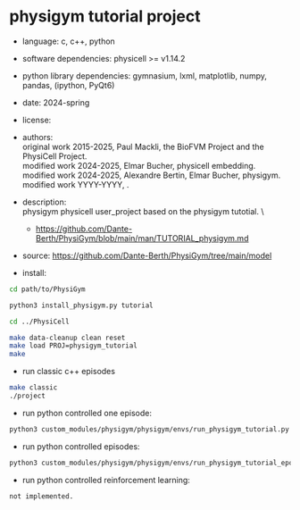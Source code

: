 # physigym tutorial project

+ language: c, c++, python
+ software dependencies: physicell >= v1.14.2
+ python library dependencies: gymnasium, lxml, matplotlib, numpy, pandas, (ipython, PyQt6)
+ date: 2024-spring
+ license: <has to be comatiple with bsb-3-clause>
+ authors: \
    original work 2015-2025, Paul Mackli, the BioFVM Project and the PhysiCell Project. \
    modified work 2024-2025, Elmar Bucher, physicell embedding. \
    modified work 2024-2025, Alexandre Bertin, Elmar Bucher, physigym. \
    modified work YYYY-YYYY, <your name goes here>.

+ description: \
    physigym physicell user_project based on the physigym tutotial. \
    + https://github.com/Dante-Berth/PhysiGym/blob/main/man/TUTORIAL_physigym.md

+ source: https://github.com/Dante-Berth/PhysiGym/tree/main/model

+ install:
```bash
cd path/to/PhysiGym
```
```bash
python3 install_physigym.py tutorial
```
```bash
cd ../PhysiCell
```
```bash
make data-cleanup clean reset
make load PROJ=physigym_tutorial
make
```

+ run classic c++ episodes
```bash
make classic
./project
```

+ run python controlled one episode:
```bash
python3 custom_modules/physigym/physigym/envs/run_physigym_tutorial.py
```

+ run python controlled episodes:
```bash
python3 custom_modules/physigym/physigym/envs/run_physigym_tutorial_eposodes.py
```

+ run python controlled reinforcement learning:
```bash
not implemented.
```
